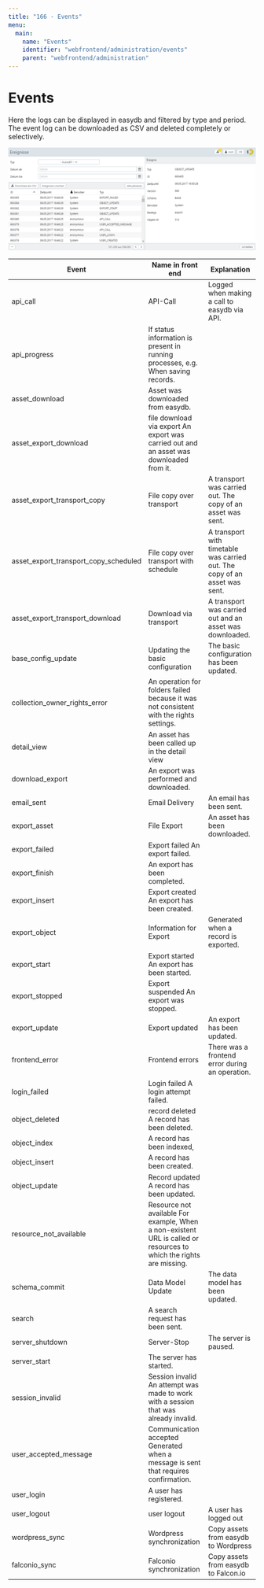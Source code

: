 ```yaml
---
title: "166 - Events"
menu:
  main:
    name: "Events"
    identifier: "webfrontend/administration/events"
    parent: "webfrontend/administration"
---
```

# Events

Here the logs can be displayed in easydb and filtered by type and period. The event log can be downloaded as CSV and deleted completely or selectively.

![*Logged Events*](events_en.png)

| Event | Name in front end | Explanation |
|---|---|---|
| api_call | API-Call | Logged when making a call to easydb via API. |
| api_progress | If status information is present in running processes, e.g. When saving records. ||
| asset_download | Asset was downloaded from easydb. ||
| asset_export_download | file download via export An export was carried out and an asset was downloaded from it. ||
| asset_export_transport_copy | File copy over transport | A transport was carried out. The copy of an asset was sent. |
| asset_export_transport_copy_scheduled | File copy over transport with schedule | A transport with timetable was carried out. The copy of an asset was sent. |
| asset_export_transport_download | Download via transport | A transport was carried out and an asset was downloaded. |
| base_config_update | Updating the basic configuration | The basic configuration has been updated. |
| collection_owner_rights_error | An operation for folders failed because it was not consistent with the rights settings. ||
| detail_view | An asset has been called up in the detail view||
| download_export | An export was performed and downloaded. ||
| email_sent | Email Delivery | An email has been sent. |
| export_asset | File Export | An asset has been downloaded. |
| export_failed | Export failed An export failed. ||
| export_finish | An export has been completed. ||
| export_insert | Export created An export has been created. ||
| export_object | Information for Export | Generated when a record is exported. |
| export_start | Export started An export has been started. ||
| export_stopped | Export suspended An export was stopped. ||
| export_update | Export updated | An export has been updated. |
| frontend_error | Frontend errors | There was a frontend error during an operation. |
| login_failed | Login failed A login attempt failed. ||
| object_deleted | record deleted A record has been deleted. ||
| object_index | A record has been indexed, ||
| object_insert | A record has been created. ||
| object_update | Record updated A record has been updated. ||
| resource_not_available | Resource not available For example, When a non-existent URL is called or resources to which the rights are missing. ||
| schema_commit | Data Model Update | The data model has been updated. |
| search | A search request has been sent. ||
| server_shutdown | Server-Stop | The server is paused. |
| server_start | The server has started. ||
| session_invalid | Session invalid An attempt was made to work with a session that was already invalid. ||
| user_accepted_message | Communication accepted Generated when a message is sent that requires confirmation. ||
|user_login | A user has registered. ||
| user_logout | user logout | A user has logged out |
| wordpress_sync | Wordpress synchronization | Copy assets from easydb to Wordpress |
| falconio_sync | Falconio synchronization | Copy assets from easydb to Falcon.io |
